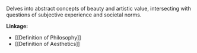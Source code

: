 Delves into abstract concepts of beauty and artistic value, intersecting with questions of subjective experience and societal norms.

**Linkage:**
- [[Definition of Philosophy]]
- [[Definition of Aesthetics]]